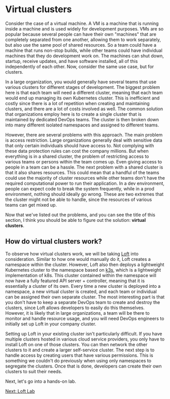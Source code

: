 # Virtual clusters

Consider the case of a virtual machine. A VM is a machine that is running inside a machine and is used widely for development purposes. VMs are so popular because several people can have their own "machines" that are completely separated from one another, allowing them to work separately, but also use the same pool of shared resources. So a team could have a machine that runs non-stop builds, while other teams could have individual machines that they do development work on. The machines can shut down, startup, receive updates, and have software installed, all of this independently of each other. Now, consider the same use case, but for clusters.

In a large organization, you would generally have several teams that use various clusters for different stages of development. The biggest problem here is that each team will need a different cluster, meaning that each team would end up managing its own Kubernetes cluster. This is inefficient and costly since there is a lot of repetition when creating and maintaining clusters, and there are a lot of costs involved as well. The common solution that organizations employ here is to create a single cluster that is maintained by dedicated DevOps teams. The cluster is then broken down into many different isolated namespaces and assigned to different teams.

However, there are several problems with this approach. The main problem is access restriction. Large organizations generally deal with sensitive data that only certain individuals should have access to. Not complying with these data protection rules can cost the company millions. But when everything is in a shared cluster, the problem of restricting access to various teams or persons within the team comes up. Even giving access to people in a team can be a hassle. The next problem with a shared cluster is that it also shares resources. This could mean that a handful of the teams could use the majority of cluster resources while other teams don't have the required computational power to run their application. In a dev environment, people can expect code to break the system frequently, while in a prod environment, nothing should ideally go wrong. These are two extremes that the cluster might not be able to handle, since the resources of various teams can get mixed up.

Now that we've listed out the problems, and you can see the title of this section, I think you should be able to figure out the solution: **virtual clusters**. 

## How do virtual clusters work?

To observe how virtual clusters work, we will be taking [Loft](https://loft.sh) into consideration. Similar to how one would manually do it, Loft creates a namespace within the cluster. However, Loft also then deploys a lightweight Kubernetes cluster to the namespace based on [k3s](https://k3s.io), which is a lightweight implementation of k8s. This cluster contained within the namespace will now have a fully featured API server + controller, meaning that it is essentially a cluster of its own. Every time a new cluster is deployed into a namespace, a new virtual cluster is created, and each team or individual can be assigned their own separate cluster. The most interesting part is that you don't have to keep a separate DevOps team to create and destroy the clusters, since Loft allows developers to easily do this themselves. However, it is likely that in large organizations, a team will be there to monitor and handle resource usage, and you will need DevOps engineers to initially set up Loft in your company cluster.

Setting up Loft in your existing cluster isn't particularly difficult. If you have multiple clusters hosted in various cloud service providers, you only have to install Loft on one of those clusters. You can then network the other clusters to it and create a larger self-service cluster. The next step is to handle access by creating users that have various permissions. This is something we couldn't do previously when using only namespaces to segregate the clusters. Once that is done, developers can create their own clusters to suit their needs.

Next, let's go into a hands-on lab.

[Next: Loft Lab](./loft-lab.md)
